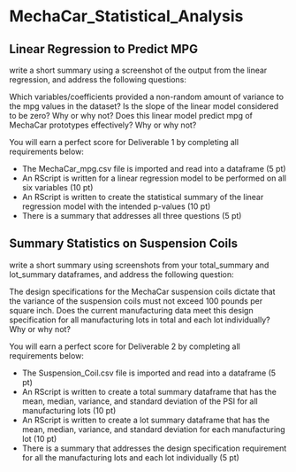 # MechaCar_Statistical_Analysis

## Linear Regression to Predict MPG

write a short summary using a screenshot of the output from the linear regression, and address the following questions:

Which variables/coefficients provided a non-random amount of variance to the mpg values in the dataset?
Is the slope of the linear model considered to be zero? Why or why not?
Does this linear model predict mpg of MechaCar prototypes effectively? Why or why not?

You will earn a perfect score for Deliverable 1 by completing all requirements below:

- The MechaCar_mpg.csv file is imported and read into a dataframe (5 pt)
- An RScript is written for a linear regression model to be performed on all six variables (10 pt)
- An RScript is written to create the statistical summary of the linear regression model with the intended p-values (10 pt)
- There is a summary that addresses all three questions (5 pt)

## Summary Statistics on Suspension Coils

write a short summary using screenshots from your total_summary and lot_summary dataframes, and address the following question:

The design specifications for the MechaCar suspension coils dictate that the variance of the suspension coils must not exceed 100 pounds per square inch. Does the current manufacturing data meet this design specification for all manufacturing lots in total and each lot individually? Why or why not?

You will earn a perfect score for Deliverable 2 by completing all requirements below:

- The Suspension_Coil.csv file is imported and read into a dataframe (5 pt)
- An RScript is written to create a total summary dataframe that has the mean, median, variance, and standard deviation of the PSI for all manufacturing lots (10 pt)
- An RScript is written to create a lot summary dataframe that has the mean, median, variance, and standard deviation for each manufacturing lot (10 pt)
- There is a summary that addresses the design specification requirement for all the manufacturing lots and each lot individually (5 pt)